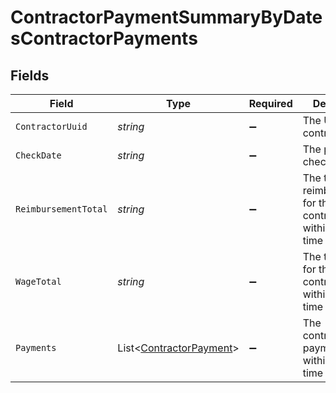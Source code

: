 # ContractorPaymentSummaryByDatesContractorPayments


## Fields

| Field                                                                   | Type                                                                    | Required                                                                | Description                                                             |
| ----------------------------------------------------------------------- | ----------------------------------------------------------------------- | ----------------------------------------------------------------------- | ----------------------------------------------------------------------- |
| `ContractorUuid`                                                        | *string*                                                                | :heavy_minus_sign:                                                      | The UUID of the contractor.                                             |
| `CheckDate`                                                             | *string*                                                                | :heavy_minus_sign:                                                      | The payment check date.                                                 |
| `ReimbursementTotal`                                                    | *string*                                                                | :heavy_minus_sign:                                                      | The total reimbursements for the contractor within a given time period. |
| `WageTotal`                                                             | *string*                                                                | :heavy_minus_sign:                                                      | The total wages for the contractor within a given time period.          |
| `Payments`                                                              | List<[ContractorPayment](../../Models/Components/ContractorPayment.md)> | :heavy_minus_sign:                                                      | The contractor’s payments within a given time period.<br/>              |